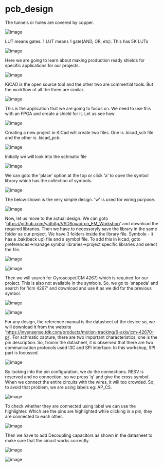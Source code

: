 # pcb_design

The tunnels or holes are covered by copper.

![image](https://github.com/user-attachments/assets/7452480f-1d8b-4480-8b77-3c37dc4c845f)

LUT means gates. 1 LUT means 1 gate(AND, OR, etc). This has 5K LUTs

![image](https://github.com/user-attachments/assets/5adbd60c-45b2-4883-a213-28d3a48d9527)

Here we are going to learn about making production ready shields for specific applications for our projects.

![image](https://github.com/user-attachments/assets/3d177cbe-b08f-4557-9706-d45fcd431ae0)

KiCAD is the open source tool and the other two are commertial tools. But the workflow of all the three are similar.

![image](https://github.com/user-attachments/assets/f1219506-07a1-4bdf-869c-27a4a58da053)

This is the application that we are going to focus on. We need to use this with an FPGA and create a shield for it. Let us see how

![image](https://github.com/user-attachments/assets/dd09ac4c-a659-41fa-9946-7a513d7b971c)

Creating a new project in KICad will create two files. One is .kicad_sch file and the other is .kicad_pcb.

![image](https://github.com/user-attachments/assets/0590de25-b1e2-49a5-881b-cb10261f4560)

Initially we will look into the schmatic file

![image](https://github.com/user-attachments/assets/5ad4cb71-00a2-4846-b95e-a412827e1067)

We can goto the 'place' option at the top or click 'a' to open the symbol library which has the collection of symbols.

![image](https://github.com/user-attachments/assets/b030ffc8-c8b9-4fdc-b5f2-7b9ac58086e6)

The below shown is the very simple design. 'w' is used for wiring purpose.

![image](https://github.com/user-attachments/assets/99125600-6a48-47b0-a39c-9a092ab563f6)

Now, let us move to the actual design.
We can goto 'https://github.com/yathAg/VSDSquadron_FM_Workshop' and download the required libraries. Then we have to necessoryly save the library in the same folder as our project. We have 3 folders inside the library file. Symbole - it has a .bak(back up) file and a symbol file. To add this in kicad, goto preferences->manage symbol libraries->project specific libraries and select the file.

![image](https://github.com/user-attachments/assets/e9973eb8-1eba-4844-a83e-b4c0eeb5268c)

![image](https://github.com/user-attachments/assets/9e1157e2-e75a-43de-b60b-93e70e7a9660)

Then we will search for Gyroscope(ICM 4267) which is required for our project. This is also not available in the symbols. So, we go to 'snapeda' and search for 'icm 4267' and download and use it as we did for the previous symbol.

![image](https://github.com/user-attachments/assets/943b9578-976f-4a68-9b46-9a32146e2a85)

![image](https://github.com/user-attachments/assets/7c7e5332-792d-46a9-bd40-f3e1bd55ad2f)

For any design, the reference manual is the datasheet of the device so, we will download it from the website 'https://invensense.tdk.com/products/motion-tracking/6-axis/icm-42670-p/'. For schmatic capture, there are two important characteristics, one is the pin description. So, fromm the datasheet, it is observed that there are two communication protocols used I3C and SPI interface. In this workshop, SPI part is focussed.

![image](https://github.com/user-attachments/assets/5ce3321f-1241-4d13-a69e-ee8ecd0cdc68)

By looking into the pin configuration, we do the connections. RESV is reserved and no connection, so we press 'q' and give the cross symbol. When we connect the entire circuits with the wires, it will too crowded. So, to avoid that problem, we are using labels eg: AP_CS.

![image](https://github.com/user-attachments/assets/18038cc5-8f9c-4ead-b8e0-8fcfbb2469a6)

To check whether they are connected using label we can use the highlighter. Which are the pins are highlighted while clicking in a pin, they are connected to each other.

![image](https://github.com/user-attachments/assets/190b4611-9c3b-4fb1-bb60-32ef18b9b723)

Then we have to add Decoupling capacitors as shown in the datasheet to make sure that the circuit works correctly.

![image](https://github.com/user-attachments/assets/6e43779a-74b2-4f79-b33b-ddb246941399)

![image](https://github.com/user-attachments/assets/be40a475-0927-4d3a-a77c-a1a7ad8153a4)
